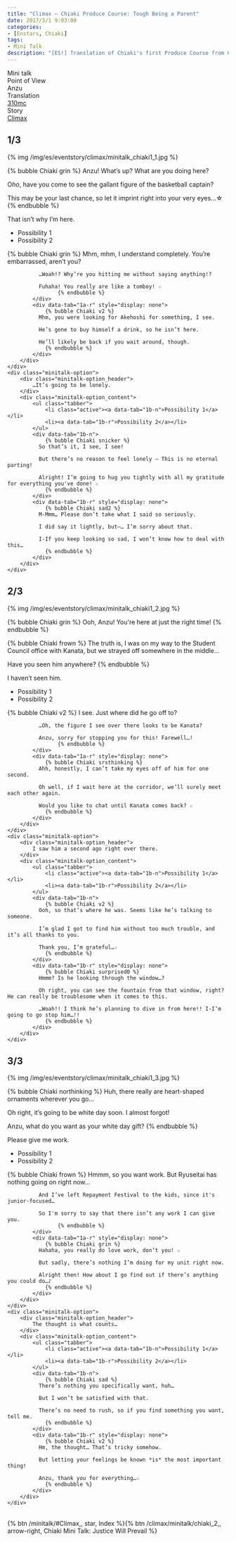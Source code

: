 ```yaml
---
title: "Climax – Chiaki Produce Course: Tough Being a Parent"
date: 2017/3/1 9:03:00
categories:
- [Enstars, Chiaki]
tags:
- Mini Talk
description: "[ES!] Translation of Chiaki's first Produce Course from Climax. From Anzu's POV."
---
```

<div class="three-wrapper" style="--storyColor:#965e7d;--storyColor-rgb:150,94,125;--storyColor-h:326.8;--storyColor-s: 23%;--storyColor-l:47.8%;">
    <div class="info-area">
        <div class="info">
            <div class="info-item characters">
                <div class="label">
                    Mini talk
                </div>
                <div class="value">
								<a href="/categories/Enstars/Chiaki" character="Chiaki"></a>
                </div>
            </div>
            <div class="info-item one">
                <div class="label">
                    Point of View
                </div>
                <div class="value">
                    Anzu
                </div>
            </div>
            <div class="info-item two">
                <div class="label">
                    Translation
                </div>
                <div class="value">
                    <a href="/about">310mc</a>
                </div>
            </div>
            <div class="info-item three">
                <div class="label">
                   Story
                </div>
                <div class="value">
                    <a href="/climax">Climax</a>
                </div>
            </div>
        </div>
    </div>
</div>

<!-- more -->

## <div mt="rare"></div> 1/3

{% img /img/es/eventstory/climax/minitalk_chiaki1_1.jpg %}

{% bubble Chiaki grin %}
Anzu! What’s up? What are you doing here?

O*ho*, have you come to see the gallant figure of the basketball captain?

This may be your last chance, so let it imprint right into your very eyes…☆
{% endbubble %}

<div class="minitalk" character="Anzu">
    <div class="minitalk-option">
        <div class="minitalk-option_header">
            That isn’t why I’m here.
        </div>
        <div class="minitalk-option_content">
			<ul class="tabber">
				<li class="active"><a data-tab="1a-n">Possibility 1</a></li>
				<li><a data-tab="1a-r">Possibility 2</a></li>
			</ul>
			<div data-tab="1a-n">
            	{% bubble Chiaki grin %}
              Mhm, mhm, I understand completely. You’re embarrassed, aren’t you?

              …Woah!? Why’re you hitting me without saying anything!?

              Fuhaha! You really are like a tomboy! ☆
					{% endbubble %}
			</div>
			<div data-tab="1a-r" style="display: none">
            	{% bubble Chiaki v2 %}
              Mhm, you were looking for Akehoshi for something, I see.

              He’s gone to buy himself a drink, so he isn’t here.

              He’ll likely be back if you wait around, though.
				{% endbubble %}
			</div>
        </div>
    </div>
	<div class="minitalk-option">
        <div class="minitalk-option_header">
            …It’s going to be lonely.
        </div>
        <div class="minitalk-option_content">
			<ul class="tabber">
				<li class="active"><a data-tab="1b-n">Possibility 1</a></li>
				<li><a data-tab="1b-r">Possibility 2</a></li>
			</ul>
			<div data-tab="1b-n">
            	{% bubble Chiaki snicker %}
              So that’s it, I see, I see!

              But there’s no reason to feel lonely — This is no eternal parting!

              Alright! I’m going to hug you tightly with all my gratitude for everything you've done! ☆
				{% endbubble %}
			</div>
			<div data-tab="1b-r" style="display: none">
            	{% bubble Chiaki sad2 %}
              M-Mmm… Please don’t take what I said so seriously.

              I did say it lightly, but—… I’m sorry about that.

              I-If you keep looking so sad, I won’t know how to deal with this…
				{% endbubble %}
			</div>
        </div>
    </div>
</div>

## <div mt="rare"></div> 2/3

{% img /img/es/eventstory/climax/minitalk_chiaki1_2.jpg %}

{% bubble Chiaki grin %}
Ooh, Anzu! You're here at just the right time!
{% endbubble %}

{% bubble Chiaki frown %}
The truth is, I was on my way to the Student Council office with Kanata, but we strayed off somewhere in the middle…

Have you seen him anywhere?
{% endbubble %}

<div class="minitalk" character="Anzu">
    <div class="minitalk-option">
        <div class="minitalk-option_header">
            I haven’t seen him.
        </div>
        <div class="minitalk-option_content">
			<ul class="tabber">
				<li class="active"><a data-tab="1a-n">Possibility 1</a></li>
				<li><a data-tab="1a-r">Possibility 2</a></li>
			</ul>
			<div data-tab="1a-n">
            	{% bubble Chiaki v2 %}
              I see. Just where did he go off to?

              …Oh, the figure I see over there looks to be Kanata?

              Anzu, sorry for stopping you for this! Farewell…!
					{% endbubble %}
			</div>
			<div data-tab="1a-r" style="display: none">
            	{% bubble Chiaki srsthinking %}
              Ahh, honestly, I can’t take my eyes off of him for one second.

              Oh well, if I wait here at the corridor, we’ll surely meet each other again.

              Would you like to chat until Kanata comes back? ☆
				{% endbubble %}
			</div>
        </div>
    </div>
	<div class="minitalk-option">
        <div class="minitalk-option_header">
            I saw him a second ago right over there.
        </div>
        <div class="minitalk-option_content">
			<ul class="tabber">
				<li class="active"><a data-tab="1b-n">Possibility 1</a></li>
				<li><a data-tab="1b-r">Possibility 2</a></li>
			</ul>
			<div data-tab="1b-n">
            	{% bubble Chiaki v2 %}
              Ooh, so that’s where he was. Seems like he’s talking to someone.

              I’m glad I got to find him without too much trouble, and it’s all thanks to you.

              Thank you, I’m grateful…☆
				{% endbubble %}
			</div>
			<div data-tab="1b-r" style="display: none">
            	{% bubble Chiaki surprised0 %}
              Hmmm? Is he looking through the window…?

              Oh right, you can see the fountain from that window, right? He can really be troublesome when it comes to this.

              …Woah!! I think he’s planning to dive in from here!! I-I’m going to go stop him…!!
				{% endbubble %}
			</div>
        </div>
    </div>
</div>

## <div mt="rare"></div> 3/3

{% img /img/es/eventstory/climax/minitalk_chiaki1_3.jpg %}

{% bubble Chiaki northinking %}
Huh, there really are heart-shaped ornaments wherever you go…

Oh right, it’s going to be white day soon. I almost forgot!

Anzu, what do you want as your white day gift?
{% endbubble %}

<div class="minitalk" character="Anzu">
    <div class="minitalk-option">
        <div class="minitalk-option_header">
            Please give me work.
        </div>
        <div class="minitalk-option_content">
			<ul class="tabber">
				<li class="active"><a data-tab="1a-n">Possibility 1</a></li>
				<li><a data-tab="1a-r">Possibility 2</a></li>
			</ul>
			<div data-tab="1a-n">
            	{% bubble Chiaki frown %}
              Hmmm, so you want work. But Ryuseitai has nothing going on right now…

              And I’ve left Repayment Festival to the kids, since it's junior-focused…

              So I'm sorry to say that there isn’t any work I can give you.
					{% endbubble %}
			</div>
			<div data-tab="1a-r" style="display: none">
            	{% bubble Chiaki grin %}
              Hahaha, you really do love work, don’t you! ☆

              But sadly, there’s nothing I’m doing for my unit right now.

              Alright then! How about I go find out if there’s anything you could do…♪
				{% endbubble %}
			</div>
        </div>
    </div>
	<div class="minitalk-option">
        <div class="minitalk-option_header">
            The thought is what counts…
        </div>
        <div class="minitalk-option_content">
			<ul class="tabber">
				<li class="active"><a data-tab="1b-n">Possibility 1</a></li>
				<li><a data-tab="1b-r">Possibility 2</a></li>
			</ul>
			<div data-tab="1b-n">
            	{% bubble Chiaki sad %}
              There’s nothing you specifically want, huh…

              But I won’t be satisfied with that.

              There’s no need to rush, so if you find something you want, tell me.
				{% endbubble %}
			</div>
			<div data-tab="1b-r" style="display: none">
            	{% bubble Chiaki v2 %}
              Hm, the thought… That’s tricky somehow.

              But letting your feelings be known *is* the most important thing!

              Anzu, thank you for everything…☆
				{% endbubble %}
			</div>
        </div>
    </div>
</div>
<br>
<div toc>{% btn /minitalk/#Climax,, star, Index %}{% btn /climax/minitalk/chiaki_2,, arrow-right, Chiaki Mini Talk: Justice Will Prevail %}</div>
